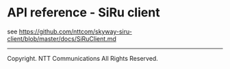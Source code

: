 # API reference - SiRu client

see https://github.com/nttcom/skyway-siru-client/blob/master/docs/SiRuClient.md

---
Copyright. NTT Communications All Rights Reserved.

